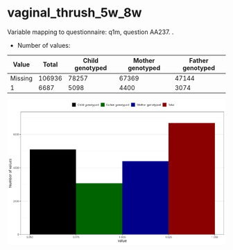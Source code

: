 # vaginal_thrush_5w_8w
Variable mapping to questionnaire: q1m, question AA237.
.
- Number of values:

| Value | Total | Child genotyped | Mother genotyped | Father genotyped |
| ----- | ----- | --------------- | ---------------- | ---------------- |
| Missing | 106936 | 78257 | 67369 | 47144 |
| 1 | 6687 | 5098 | 4400 |3074 |



![](vaginal_thrush_5w_8w_n.png)



